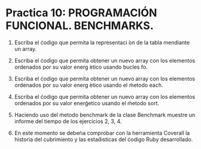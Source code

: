 # Practica 10: PROGRAMACIÓN FUNCIONAL. BENCHMARKS.

1. Escriba el ćodigo que permita la representaci ́on de la tabla mendiante un array.

2. Escriba el ćodigo que permita obtener un nuevo array con los elementos ordenados por su valor
energ ́etico usando bucles fo.

3. Escriba el ćodigo que permita obtener un nuevo array con los elementos ordenados por su valor
energ ́etico usando el ḿetodo each.

4. Escriba el ćodigo que permita obtener un nuevo array con los elementos ordenados por su valor
enerǵetico usando el ḿetodo sort.

5. Haciendo uso del ḿetodo benchmark de la clase Benchmark muestre un informe del tiempo de
los ejercicios 2, 3, 4.

6. En este momento se debeŕıa comprobar con la herramienta Coverall la historia del cubrimiento
y las estad́ısticas del ćodigo Ruby desarrollado.

